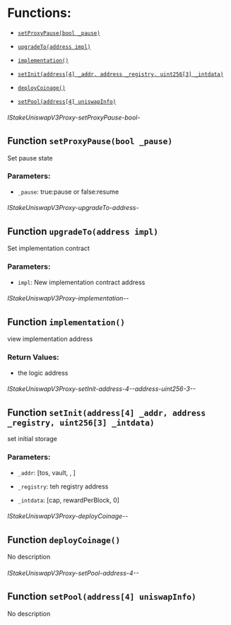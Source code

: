 # Functions:

- [`setProxyPause(bool _pause)`](#IStakeUniswapV3Proxy-setProxyPause-bool-)

- [`upgradeTo(address impl)`](#IStakeUniswapV3Proxy-upgradeTo-address-)

- [`implementation()`](#IStakeUniswapV3Proxy-implementation--)

- [`setInit(address[4] _addr, address _registry, uint256[3] _intdata)`](#IStakeUniswapV3Proxy-setInit-address-4--address-uint256-3--)

- [`deployCoinage()`](#IStakeUniswapV3Proxy-deployCoinage--)

- [`setPool(address[4] uniswapInfo)`](#IStakeUniswapV3Proxy-setPool-address-4--)

###### IStakeUniswapV3Proxy-setProxyPause-bool-

## Function `setProxyPause(bool _pause)`

Set pause state

### Parameters:

- `_pause`: true:pause or false:resume

###### IStakeUniswapV3Proxy-upgradeTo-address-

## Function `upgradeTo(address impl)`

Set implementation contract

### Parameters:

- `impl`: New implementation contract address

###### IStakeUniswapV3Proxy-implementation--

## Function `implementation()`

view implementation address

### Return Values:

- the logic address

###### IStakeUniswapV3Proxy-setInit-address-4--address-uint256-3--

## Function `setInit(address[4] _addr, address _registry, uint256[3] _intdata)`

set initial storage

### Parameters:

- `_addr`:  [tos, vault,  ,   ]

- `_registry`: teh registry address

- `_intdata`: [cap, rewardPerBlock, 0]

###### IStakeUniswapV3Proxy-deployCoinage--

## Function `deployCoinage()`

No description

###### IStakeUniswapV3Proxy-setPool-address-4--

## Function `setPool(address[4] uniswapInfo)`

No description
